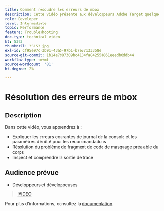 ```yaml
---
title: Comment résoudre les erreurs de mbox
description: Cette vidéo présente aux développeurs Adobe Target quelques erreurs de journal de la console courantes et des paramètres d’entité pour les recommandations. Découvrez comment résoudre le problème du fragment de code de masquage préalable du corps et comment inspecter et comprendre la sortie de trace.
role: Developer
level: Intermediate
topic: Performance
feature: Troubleshooting
doc-type: technical video
kt: 5393
thumbnail: 35153.jpg
exl-id: cf95e97c-3b91-43a5-97b1-b7e57133358e
source-git-commit: 1b14e7987309bc4104fa842558861eeedb0ddb44
workflow-type: tm+mt
source-wordcount: '81'
ht-degree: 2%

---
```


# Résolution des erreurs de mbox

## Description

Dans cette vidéo, vous apprendrez à :

* Expliquer les erreurs courantes de journal de la console et les paramètres d’entité pour les recommandations
* Résolution du problème de fragment de code de masquage préalable du corps
* Inspect et comprendre la sortie de trace

## Audience prévue

* Développeurs et développeuses

>[!VIDEO](https://video.tv.adobe.com/v/35153/?quality=12)

Pour plus d’informations, consultez la [documentation](https://experienceleague.adobe.com/docs/target/using/troubleshoot/troubleshooting-target.html?lang=en).
